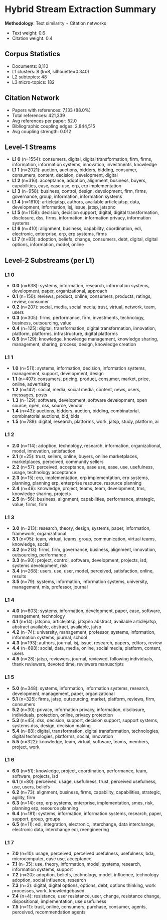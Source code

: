 # Hybrid Stream Extraction Summary

**Methodology**: Text similarity + Citation networks
- Text weight: 0.6
- Citation weight: 0.4

## Corpus Statistics
- Documents: 8,110
- L1 clusters: 8 (k=8, silhouette≈0.340)
- L2 subtopics: 48
- L3 micro-topics: 182

## Citation Network
- Papers with references: 7,133 (88.0%)
- Total references: 421,339
- Avg references per paper: 52.0
- Bibliographic coupling edges: 2,844,515
- Avg coupling strength: 0.012

## Level-1 Streams
- **L1 0** (n=1554): consumers, digital, digital transformation, firm, firms, information, information systems, innovation, investments, knowledge
- **L1 1** (n=2021): auction, auctions, bidders, bidding, consumer, consumers, content, decision, development, digital
- **L1 2** (n=316): acceptance, adoption, alignment, business, buyers, capabilities, ease, ease use, erp, erp implementation
- **L1 3** (n=958): business, control, design, development, firm, firms, governance, group, information, information systems
- **L1 4** (n=1610): articlejatsp, authors, available articlejatsp, data, development, information, isj, issue, jatsp, jatspno
- **L1 5** (n=1158): decision, decision support, digital, digital transformation, disclosure, dss, firms, information, information privacy, information systems
- **L1 6** (n=410): alignment, business, capability, coordination, edi, electronic, enterprise, erp, erp systems, firms
- **L1 7** (n=83): adoption, beliefs, change, consumers, debt, digital, digital options, information, model, online

## Level-2 Substreams (per L1)
### L1 0
  - **0.0** (n=638): systems, information, research, information systems, development, paper, organizational, approach
  - **0.1** (n=150): reviews, product, online, consumers, products, ratings, review, consumer
  - **0.2** (n=207): social, media, social media, trust, virtual, network, team, users
  - **0.3** (n=305): firms, performance, firm, investments, technology, business, outsourcing, value
  - **0.4** (n=125): digital, transformation, digital transformation, innovation, platform, platforms, infrastructure, digital platforms
  - **0.5** (n=129): knowledge, knowledge management, knowledge sharing, management, sharing, process, design, knowledge creation
### L1 1
  - **1.0** (n=511): systems, information, decision, information systems, management, support, development, design
  - **1.1** (n=407): consumers, pricing, product, consumer, market, price, online, advertising
  - **1.2** (n=142): social, media, social media, content, news, users, messages, posts
  - **1.3** (n=129): software, development, software development, open source, open, oss, source, vendor
  - **1.4** (n=43): auctions, bidders, auction, bidding, combinatorial, combinatorial auctions, bid, bids
  - **1.5** (n=789): digital, research, platforms, work, jatsp, study, platform, ai
### L1 2
  - **2.0** (n=114): adoption, technology, research, information, organizational, model, innovation, satisfaction
  - **2.1** (n=25): trust, sellers, online, buyers, online marketplaces, marketplaces, perceived, community sellers
  - **2.2** (n=57): perceived, acceptance, ease use, ease, use, usefulness, usage, technology acceptance
  - **2.3** (n=15): erp, implementation, erp implementation, erp systems, planning, planning erp, enterprise resource, resource planning
  - **2.4** (n=49): knowledge, project, teams, team, development, tms, knowledge sharing, projects
  - **2.5** (n=56): business, alignment, capabilities, performance, strategic, value, firms, firm
### L1 3
  - **3.0** (n=213): research, theory, design, systems, paper, information, framework, organizational
  - **3.1** (n=95): team, virtual, teams, group, communication, virtual teams, knowledge, social
  - **3.2** (n=213): firms, firm, governance, business, alignment, innovation, outsourcing, performance
  - **3.3** (n=90): project, control, software, development, projects, isd, systems development, risk
  - **3.4** (n=268): users, use, user, model, perceived, satisfaction, online, results
  - **3.5** (n=79): systems, information, information systems, university, management, mis, professor, journal
### L1 4
  - **4.0** (n=603): systems, information, development, paper, case, software, management, technology
  - **4.1** (n=14): jatspno, articlejatsp, jatspno abstract, available articlejatsp, abstract available, abstract, available, jatsp
  - **4.2** (n=74): university, management, professor, systems, information, information systems, journal, school
  - **4.3** (n=193): authors, journal, isj, issue, research, papers, editors, review
  - **4.4** (n=698): social, data, media, online, social media, platform, content, users
  - **4.5** (n=28): jatsp, reviewers, journal, reviewed, following individuals, thank reviewers, devoted time, reviewers manuscripts
### L1 5
  - **5.0** (n=348): systems, information, information systems, research, development, management, paper, organizational
  - **5.1** (n=325): firms, jatsp, outsourcing, market, platform, reviews, firm, consumers
  - **5.2** (n=30): privacy, information privacy, information, disclosure, individuals, protection, online, privacy protection
  - **5.3** (n=45): dss, decision, support, decision support, support systems, systems dss, design, decision making
  - **5.4** (n=88): digital, transformation, digital transformation, technologies, digital technologies, platforms, social, innovation
  - **5.5** (n=322): knowledge, team, virtual, software, teams, members, project, work
### L1 6
  - **6.0** (n=51): knowledge, project, coordination, performance, team, software, projects, isd
  - **6.1** (n=80): perceived, usage, usefulness, trust, perceived usefulness, use, users, beliefs
  - **6.2** (n=73): alignment, business, firms, capability, capabilities, strategic, agility, firm
  - **6.3** (n=14): erp, erp systems, enterprise, implementation, smes, risk, planning erp, resource planning
  - **6.4** (n=181): systems, information, information systems, research, paper, support, group, groups
  - **6.5** (n=11): edi, integration, electronic, interchange, data interchange, electronic data, interchange edi, reengineering
### L1 7
  - **7.0** (n=10): usage, perceived, perceived usefulness, usefulness, bda, microcomputer, ease use, acceptance
  - **7.1** (n=35): use, theory, information, model, systems, research, information systems, support
  - **7.2** (n=20): adoption, beliefs, technology, model, influence, technology adoption, social influence, research
  - **7.3** (n=3): digital, digital options, options, debt, options thinking, work processes, work, knowledgebased
  - **7.4** (n=4): resistance, user resistance, user, change, resistance change, dispositional, implementation, use usefulness
  - **7.5** (n=11): trust, online, consumers, purchase, consumer, agents, perceived, recommendation agents